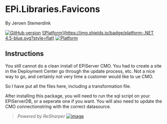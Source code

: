 # EPi.Libraries.Favicons

By Jeroen Stemerdink

[![GitHub version](https://badge.fury.io/gh/jstemerdink%2FEPi.Libraries.Cmo.svg)](http://badge.fury.io/gh/jstemerdink%2FEPi.Libraries.Cmo)
[![Platform](https://img.shields.io/badge/platform-.NET 4.5-blue.svg?style=flat)](https://msdn.microsoft.com/en-us/library/w0x726c2%28v=vs.110%29.aspx)
[![Platform](https://img.shields.io/badge/EPiServer-%209.0.0-orange.svg?style=flat)](http://world.episerver.com/cms/)


## Instructions


You still cannot do a clean install of EPiServer CMO. 
You had to create a site in the Deployment Center go through the update process, etc. 
Not a nice way to go, and certainly not very time a customer would like to ue CMO.

So I have put all the files here, including a transformation file.

After installing this package, you will need to run the sql script on your EPiServerDB, or a seperate one if you want.
You will also need to update the CMO connectionstring with the correct datasource.

> *Powered by ReSharper*
> [![image](http://resources.jetbrains.com/assets/media/open-graph/jetbrains_250x250.png)](http://jetbrains.com)